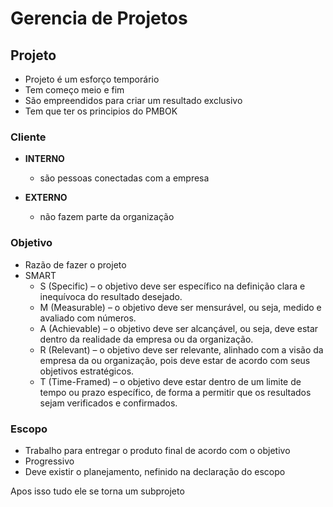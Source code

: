 # Gerencia de Projetos

## Projeto

*  Projeto é um esforço temporário
* Tem começo meio e fim
* São empreendidos para criar um resultado exclusivo
* Tem que ter os principios do PMBOK

### Cliente

* **INTERNO** 
    * são pessoas conectadas com a empresa

* **EXTERNO**
    * não fazem parte da organização

### Objetivo

* Razão de fazer o projeto
* SMART
    * S (Specific) – o objetivo deve ser específico na definição clara e inequívoca do resultado desejado.
    * M (Measurable) – o objetivo deve ser mensurável, ou seja, medido e avaliado com números.
    * A (Achievable) – o objetivo deve ser alcançável, ou seja, deve estar dentro da realidade da empresa
ou da organização.
    * R (Relevant) – o objetivo deve ser relevante, alinhado com a visão da empresa da ou organização,
pois deve estar de acordo com seus objetivos estratégicos.
    * T (Time-Framed) – o objetivo deve estar dentro de um limite de tempo ou prazo específico, de forma
a permitir que os resultados sejam verificados e confirmados.

### Escopo

* Trabalho para entregar o produto final de acordo com o objetivo
* Progressivo
* Deve existir o planejamento, nefinido na declaração do escopo

Apos isso tudo ele se torna um subprojeto
